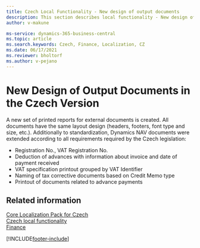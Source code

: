 ```yaml
---
title: Czech Local Functionality - New design of output documents 
description: This section describes local functionality - New design of output documents.
author: v-makune

ms-service: dynamics-365-business-central
ms.topic: article
ms.search.keywords: Czech, Finance, Localization, CZ
ms.date: 06/17/2021
ms.reviewer: bholtorf
ms.author: v-pejano
---
```



# New Design of Output Documents in the Czech Version

A new set of printed reports for external documents is created. All documents have the same layout design (headers, footers, font type and size, etc.).
Additionally to standardization, Dynamics NAV documents were extended according to all requirements required by the Czech legislation:  

- Registration No., VAT Registration No.
- Deduction of advances with information about invoice and date of payment received
- VAT specification printout grouped by VAT Identifier
- Naming of tax corrective documents based on Credit Memo type
- Printout of documents related to advance payments

## Related information

[Core Localization Pack for Czech](ui-extensions-core-localization-pack-cz.md)  
[Czech local functionality](czech-local-functionality.md)  
[Finance](../../finance.md)  


[!INCLUDE[footer-include](../../includes/footer-banner.md)]
